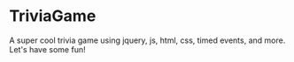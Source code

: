 # TriviaGame
A super cool trivia game using jquery, js, html, css, timed events, and more. Let's have some fun!
